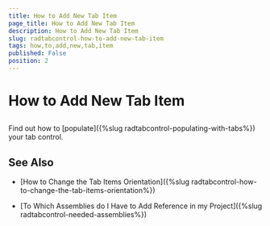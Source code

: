 ```yaml
---
title: How to Add New Tab Item
page_title: How to Add New Tab Item
description: How to Add New Tab Item
slug: radtabcontrol-how-to-add-new-tab-item
tags: how,to,add,new,tab,item
published: False
position: 2
---
```


# How to Add New Tab Item



## 

Find out how to [populate]({%slug radtabcontrol-populating-with-tabs%}) your tab control.
        

## See Also

 * [How to Change the Tab Items Orientation]({%slug radtabcontrol-how-to-change-the-tab-items-orientation%})

 * [To Which Assemblies do I Have to Add Reference in my Project]({%slug radtabcontrol-needed-assemblies%})
